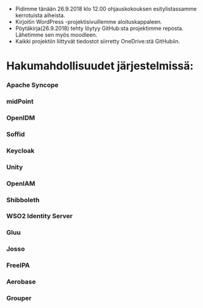 - Pidimme tänään 26.9.2018 klo 12.00 ohjauskokouksen esitylistassamme kerrotuista aiheista.
- Kirjoitin WordPress -projektisivuillemme aloituskappaleen.
- Pöytäkirja(26.9.2018) tehty löytyy GitHub:sta projektimme reposta. Lähetimme sen myös moodleen.
- Kaikki projektiin liittyvät tiedostot siirretty OneDrive:stä GitHubiin.

# Hakumahdollisuudet järjestelmissä:

### Apache Syncope



### midPoint



### OpenIDM



### Soffid



### Keycloak



### Unity



### OpenIAM



### Shibboleth



### WSO2 Identity Server



### Gluu



### Josso



### FreeIPA



### Aerobase



### Grouper


